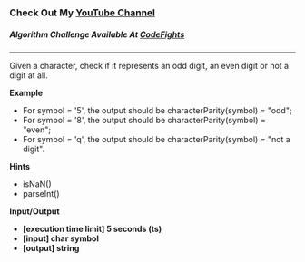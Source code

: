 
### Check Out My [YouTube Channel](https://www.youtube.com/@golbargnet)

##### Algorithm Challenge Available At [CodeFights](https://codefights.com/arcade/code-arcade/lab-of-transformations/QKnGhkoi4wKr6xY9b)
---
Given a character, check if it represents an odd digit, an even digit or not a digit at all.

**Example**

-   For symbol = '5', the output should be
    characterParity(symbol) = "odd";
-   For symbol = '8', the output should be
    characterParity(symbol) = "even";
-   For symbol = 'q', the output should be
    characterParity(symbol) = "not a digit".

**Hints**
-   isNaN()
-   parseInt()

**Input/Output**

-   **[execution time limit] 5 seconds (ts)**
-   **[input] char symbol**
-   **[output] string**
